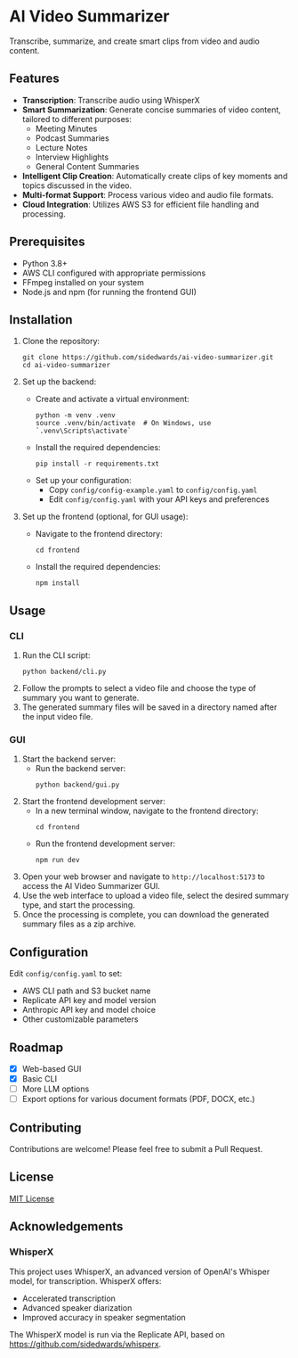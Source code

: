 # AI Video Summarizer

Transcribe, summarize, and create smart clips from video and audio content.

## Features

- **Transcription**: Transcribe audio using WhisperX
- **Smart Summarization**: Generate concise summaries of video content, tailored to different purposes:
  - Meeting Minutes
  - Podcast Summaries
  - Lecture Notes
  - Interview Highlights
  - General Content Summaries
- **Intelligent Clip Creation**: Automatically create clips of key moments and topics discussed in the video.
- **Multi-format Support**: Process various video and audio file formats.
- **Cloud Integration**: Utilizes AWS S3 for efficient file handling and processing.

## Prerequisites

- Python 3.8+
- AWS CLI configured with appropriate permissions
- FFmpeg installed on your system
- Node.js and npm (for running the frontend GUI)

## Installation

1. Clone the repository:
   ```
   git clone https://github.com/sidedwards/ai-video-summarizer.git
   cd ai-video-summarizer
   ```

2. Set up the backend:
   - Create and activate a virtual environment:
     ```
     python -m venv .venv
     source .venv/bin/activate  # On Windows, use `.venv\Scripts\activate`
     ```
   - Install the required dependencies:
     ```
     pip install -r requirements.txt
     ```
   - Set up your configuration:
     - Copy `config/config-example.yaml` to `config/config.yaml`
     - Edit `config/config.yaml` with your API keys and preferences

3. Set up the frontend (optional, for GUI usage):
   - Navigate to the frontend directory:
     ```
     cd frontend
     ```
   - Install the required dependencies:
     ```
     npm install
     ```

## Usage

### CLI

1. Run the CLI script:
   ```
   python backend/cli.py
   ```
2. Follow the prompts to select a video file and choose the type of summary you want to generate.
3. The generated summary files will be saved in a directory named after the input video file.

### GUI

1. Start the backend server:
   - Run the backend server:
     ```
     python backend/gui.py
     ```
2. Start the frontend development server:
   - In a new terminal window, navigate to the frontend directory:
     ```
     cd frontend
     ```
   - Run the frontend development server:
     ```
     npm run dev
     ```
3. Open your web browser and navigate to `http://localhost:5173` to access the AI Video Summarizer GUI.
4. Use the web interface to upload a video file, select the desired summary type, and start the processing.
5. Once the processing is complete, you can download the generated summary files as a zip archive.

## Configuration

Edit `config/config.yaml` to set:

- AWS CLI path and S3 bucket name
- Replicate API key and model version
- Anthropic API key and model choice
- Other customizable parameters

## Roadmap

- [x] Web-based GUI
- [x] Basic CLI
- [ ] More LLM options
- [ ] Export options for various document formats (PDF, DOCX, etc.)

## Contributing

Contributions are welcome! Please feel free to submit a Pull Request.

## License

[MIT License](LICENSE)

## Acknowledgements

### WhisperX

This project uses WhisperX, an advanced version of OpenAI's Whisper model, for transcription. WhisperX offers:

- Accelerated transcription
- Advanced speaker diarization
- Improved accuracy in speaker segmentation

The WhisperX model is run via the Replicate API, based on https://github.com/sidedwards/whisperx.